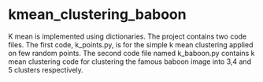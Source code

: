 # kmean_clustering_baboon
K mean is implemented using dictionaries. The project contains two code files. The first code, k_points.py, is for the simple k mean clustering applied on few random points. The second code file named k_baboon.py contains k mean clustering code for clustering the famous baboon image into 3,4 and 5 clusters respectively.
